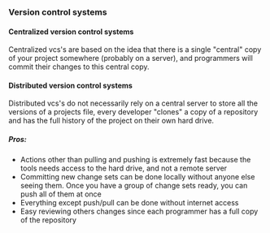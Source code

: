 ### Version control systems

#### Centralized version control systems
Centralized vcs's are based on the idea that there is a single "central" copy of your project somewhere (probably on a server), and programmers will commit their changes to this central copy.

#### Distributed version control systems
Distributed vcs's do not necessarily rely on a central server to store all the versions of a projects file, every developer "clones" a copy of a repository and has the full history of the project on their own hard drive.

##### Pros:
* Actions other than pulling and pushing is extremely fast because the tools needs access to the hard drive, and not a remote server
* Committing new change sets can be done locally without anyone else seeing them. Once you have a group of change sets ready, you can push all of them at once
* Everything except push/pull can be done without internet access
* Easy reviewing others changes since each programmer has a full copy of the repository
